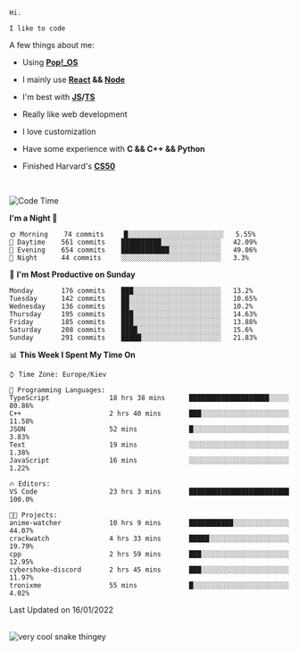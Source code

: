 ```
Hi.

I like to code
```

A few things about me:

-   Using **[Pop!\_OS](https://pop.system76.com/)**

-   I mainly use **[React](https://reactjs.org/) && [Node](https://nodejs.org/en/)**

-   I'm best with **[JS](https://www.javascript.com/)/[TS](https://www.typescriptlang.org/)**

-   Really like web development

-   I love customization

-   Have some experience with **C && C++ && Python**

-   Finished Harvard's **[CS50](https://cs50.harvard.edu)**

<br>

<!--START_SECTION:waka-->
![Code Time](http://img.shields.io/badge/Code%20Time-267%20hrs%201%20min-blue)

**I'm a Night 🦉** 

```text
🌞 Morning    74 commits     █░░░░░░░░░░░░░░░░░░░░░░░░   5.55% 
🌆 Daytime    561 commits    ██████████░░░░░░░░░░░░░░░   42.09% 
🌃 Evening    654 commits    ████████████░░░░░░░░░░░░░   49.06% 
🌙 Night      44 commits     ░░░░░░░░░░░░░░░░░░░░░░░░░   3.3%

```
📅 **I'm Most Productive on Sunday** 

```text
Monday       176 commits    ███░░░░░░░░░░░░░░░░░░░░░░   13.2% 
Tuesday      142 commits    ██░░░░░░░░░░░░░░░░░░░░░░░   10.65% 
Wednesday    136 commits    ██░░░░░░░░░░░░░░░░░░░░░░░   10.2% 
Thursday     195 commits    ███░░░░░░░░░░░░░░░░░░░░░░   14.63% 
Friday       185 commits    ███░░░░░░░░░░░░░░░░░░░░░░   13.88% 
Saturday     208 commits    ████░░░░░░░░░░░░░░░░░░░░░   15.6% 
Sunday       291 commits    █████░░░░░░░░░░░░░░░░░░░░   21.83%

```


📊 **This Week I Spent My Time On** 

```text
⌚︎ Time Zone: Europe/Kiev

💬 Programming Languages: 
TypeScript               18 hrs 38 mins      ████████████████████░░░░░   80.86% 
C++                      2 hrs 40 mins       ███░░░░░░░░░░░░░░░░░░░░░░   11.58% 
JSON                     52 mins             █░░░░░░░░░░░░░░░░░░░░░░░░   3.83% 
Text                     19 mins             ░░░░░░░░░░░░░░░░░░░░░░░░░   1.38% 
JavaScript               16 mins             ░░░░░░░░░░░░░░░░░░░░░░░░░   1.22%

🔥 Editors: 
VS Code                  23 hrs 3 mins       █████████████████████████   100.0%

🐱‍💻 Projects: 
anime-watcher            10 hrs 9 mins       ███████████░░░░░░░░░░░░░░   44.07% 
crackwatch               4 hrs 33 mins       █████░░░░░░░░░░░░░░░░░░░░   19.79% 
cpp                      2 hrs 59 mins       ███░░░░░░░░░░░░░░░░░░░░░░   12.95% 
cybershoke-discord       2 hrs 45 mins       ███░░░░░░░░░░░░░░░░░░░░░░   11.97% 
tronixme                 55 mins             █░░░░░░░░░░░░░░░░░░░░░░░░   4.02%

```


 Last Updated on 16/01/2022
<!--END_SECTION:waka-->

<br>

<img title="" src="https://raw.githubusercontent.com/Trunkelis/Trunkelis/output/github-contribution-grid-snake.svg" alt="very cool snake thingey" data-align="left">
